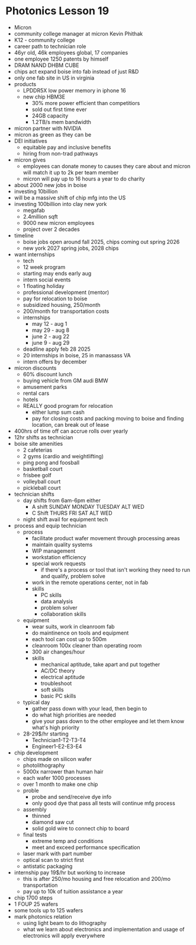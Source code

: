 # Photonics Lesson 19
- Micron
- community college manager at micron Kevin Phithak
- K12 - community college
- career path to technician role
- 46yr old, 46k employees global, 17 companies
- one employee 1250 patents by himself
- DRAM NAND DHBM CUBE
- chips act expand boise into fab instead of just R&D
- only one fab site in US in virginia
- products
  - LPDDR5X low power memory in iphone 16
  - new chip HBM3E
    - 30% more power efficient than competitiors
    - sold out first time ever
    - 24GB capacity
    - 1.2TB/s mem bandwidth
- micron partner with NVIDIA
- micron as green as they can be 
- DEI initiatives
  - equitable pay and inclusive benefits
  - hiring from non-trad pathways
- micron gives
  - employees can donate money to causes they care about and micron will match it up to 2k per team member
  - micron will pay up to 16 hours a year to do charity
- about 2000 new jobs in boise
- investing 10billion
- will be a massive shift of chip mfg into the US
- investing 100billion into clay new york
  - megafab
  - 2.4million sqft
  - 9000 new micron employees
  - project over 2 decades
- timeline
  - boise jobs open around fall 2025, chips coming out spring 2026
  - new york 2027 spring jobs, 2028 chips
- want internships
  - tech
  - 12 week program
  - starting may ends early aug
  - intern social events
  - 1 floating holiday
  - professional development (mentor)
  - pay for relocation to boise
  - subsidized housing, 250/month
  - 200/month for transportation costs
  - internships 
    - may 12 - aug 1
    - may 29 - aug 8
    - june 2 - aug 22
    - june 9 - aug 29
  - deadline apply feb 28 2025
  - 20 internships in boise, 25 in manassass VA
  - intern offers by december
- micron discounts
  - 60% discount lunch
  - buying vehicle from GM audi BMW
  - amusement parks
  - rental cars
  - hotels
  - REALLY good program for relocation
    - either lump sum cash
    - pay for closing costs and packing moving to boise and finding location, can break out of lease
- 400hrs of time off can accrue rolls over yearly
- 12hr shifts as technician
- boise site amenities
  - 2 cafeterias
  - 2 gyms (cardio and weightlifting)
  - ping pong and foosball
  - basketball court
  - frisbee golf
  - volleyball court
  - pickleball court
- technician shifts
  - day shifts from 6am-6pm either
    - A shift SUNDAY MONDAY TUESDAY ALT WED
    - C Shift THURS FRI SAT ALT WED
  - night shift avail for equipment tech
- process and equip technician
  - process
    - facilitate product wafer movement through processing areas
    - maintain quality systems
    - WIP management
    - workstation efficiency
    - special work requests
      - if there's a process or tool that isn't working they need to run and qualify, problem solve
    - work in the remote operations center, not in fab
    - skills
      - PC skills
      - data analysis
      - problem solver
      - collaboration skills
  - equipment
    - wear suits, work in cleanroom fab
    - do maintinence on tools and equipment
    - each tool can cost up to 500m
    - cleanroom 100x cleaner than operating room
    - 300 air changes/hour
    - skills
      - mechanical aptitude, take apart and put together
      - AC/DC theory
      - electrical aptitude
      - troubleshoot
      - soft skills
      - basic PC skills
  - typical day
    - gather pass down with your lead, then begin to
    - do what high priorities are needed
    - give your pass down to the other employee and let them know what's high priority
  - 28-29$/hr starting
    - Technician1-T2-T3-T4
    - Engineer1-E2-E3-E4
- chip development
  - chips made on silicon wafer
  - photolithography
  - 5000x narrower than human hair
  - each wafer 1000 processes
  - over 1 month to make one chip
  - proble
    - probe and send/receive dye info
    - only good dye that pass all tests will continue mfg process
  - assembly
    - thinned
    - diamond saw cut
    - solid gold wire to connect chip to board
  - final tests
    - extreme temp and conditions
    - meet and exceed performance specification
  - laser mark with part number
  - optical scan to strict first
  - antistatic packaging
- internship pay 19$/hr but working to increase
  - this is after 250/mo housing and free relocation and 200/mo transportation
  - pay up to 10k of tuition assistance a year
- chip 1700 steps
- 1 FOUP 25 wafers
- some tools up to 125 wafers
- mark photonics relation
  - using light beam to do lithography
  - what we learn about electronics and implementation and usage of electronics will apply everywhere

